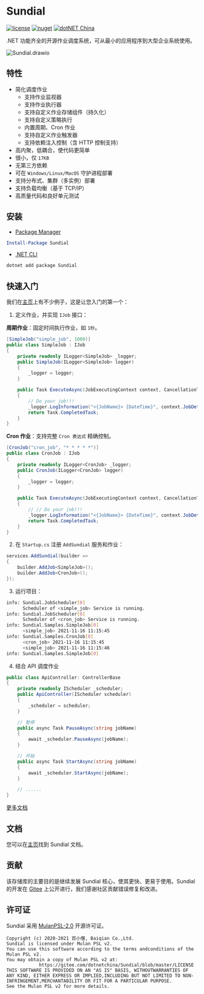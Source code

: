 # Sundial

[![license](https://img.shields.io/badge/license-MulanPSL--2.0-orange?cacheSeconds=10800)](https://gitee.com/dotnetchina/Sundial/blob/master/LICENSE) [![nuget](https://img.shields.io/nuget/v/Sundial.svg?cacheSeconds=10800)](https://www.nuget.org/packages/Sundial) [![dotNET China](https://img.shields.io/badge/organization-dotNET%20China-yellow?cacheSeconds=10800)](https://gitee.com/dotnetchina)

.NET 功能齐全的开源作业调度系统，可从最小的应用程序到大型企业系统使用。

![Sundial.drawio](https://gitee.com/dotnetchina/Sundial/raw/master/drawio/Sundial.drawio.png "Sundial.drawio.png")

## 特性

- 简化调度作业
  - 支持作业监视器
  - 支持作业执行器
  - 支持自定义作业存储组件（持久化）
  - 支持自定义策略执行
  - 内置周期、Cron 作业
  - 支持自定义作业触发器
  - 支持依赖注入控制（含 HTTP 控制支持）
- 高内聚，低耦合，使代码更简单
- 很小，仅 `17KB`
- 无第三方依赖
- 可在 `Windows/Linux/MacOS` 守护进程部署
- 支持分布式、集群（多实例）部署
- 支持负载均衡（基于 TCP/IP）
- 高质量代码和良好单元测试

## 安装

- [Package Manager](https://www.nuget.org/packages/Sundial)

```powershell
Install-Package Sundial
```

- [.NET CLI](https://www.nuget.org/packages/Sundial)

```powershell
dotnet add package Sundial
```

## 快速入门

我们在[主页](./samples)上有不少例子，这是让您入门的第一个：

1. 定义作业，并实现 `IJob` 接口：

**周期作业**：固定时间执行作业，如 `1秒`。

```cs
[SimpleJob("simple_job", 1000)]
public class SimpleJob : IJob
{
    private readonly ILogger<SimpleJob> _logger;
    public SimpleJob(ILogger<SimpleJob> logger)
    {
        _logger = logger;
    }

    public Task ExecuteAsync(JobExecutingContext context, CancellationToken cancellationToken)
    {
        // Do your job!!!
        _logger.LogInformation("<{JobName}> {DateTime}", context.JobDetail.Identity, DateTime.Now.ToString("yyyy-MM-dd HH:mm:ss"));
        return Task.CompletedTask;
    }
}
```

**Cron 作业**：支持完整 `Cron 表达式` 精确控制。

```cs
[CronJob("cron_job", "* * * * *")]
public class CronJob : IJob
{
    private readonly ILogger<CronJob> _logger;
    public CronJob(ILogger<CronJob> logger)
    {
        _logger = logger;
    }

    public Task ExecuteAsync(JobExecutingContext context, CancellationToken cancellationToken)
    {
        // // Do your job!!!
        _logger.LogInformation("<{JobName}> {DateTime}", context.JobDetail.Identity, DateTime.Now.ToString("yyyy-MM-dd HH:mm:ss"));
        return Task.CompletedTask;
    }
}
```

2. 在 `Startup.cs` 注册 `AddSundial` 服务和作业：

```cs
services.AddSundial(builder =>
{
    builder.AddJob<SimpleJob>();
    builder.AddJob<CronJob>();
});
```

3. 运行项目：

```bash
info: Sundial.JobScheduler[0]
      Scheduler of <simple_job> Service is running.
info: Sundial.JobScheduler[0]
      Scheduler of <cron_job> Service is running.
info: Sundial.Samples.SimpleJob[0]
      <simple_job> 2021-11-16 11:15:45
info: Sundial.Samples.CronJob[0]
      <cron_job> 2021-11-16 11:15:45
      <simple_job> 2021-11-16 11:15:46
info: Sundial.Samples.SimpleJob[0]
```

4. 结合 API 调度作业

```cs
public class ApiController: ControllerBase
{
    private readonly IScheduler _scheduler;
    public ApiController(IScheduler scheduler)
    {
        _scheduler = scheduler;
    }

    // 暂停
    public async Task PauseAsync(string jobName)
    {
        await _scheduler.PauseAsync(jobName);
    }

    // 开始
    public async Task StartAsync(string jobName)
    {
        await _scheduler.StartAsync(jobName);
    }

    // ......
}
```

[更多文档](./docs)

## 文档

您可以在[主页](./docs)找到 Sundial 文档。

## 贡献

该存储库的主要目的是继续发展 Sundial 核心，使其更快、更易于使用。Sundial 的开发在 [Gitee](https://gitee.com/dotnetchina/Sundial) 上公开进行，我们感谢社区贡献错误修复和改进。

## 许可证

Sundial 采用 [MulanPSL-2.0](./LICENSE) 开源许可证。

```
Copyright (c) 2020-2021 百小僧, Baiqian Co.,Ltd.
Sundial is licensed under Mulan PSL v2.
You can use this software according to the terms andconditions of the Mulan PSL v2.
You may obtain a copy of Mulan PSL v2 at:
            https://gitee.com/dotnetchina/Sundial/blob/master/LICENSE
THIS SOFTWARE IS PROVIDED ON AN "AS IS" BASIS, WITHOUTWARRANTIES OF ANY KIND, EITHER EXPRESS OR IMPLIED,INCLUDING BUT NOT LIMITED TO NON-INFRINGEMENT,MERCHANTABILITY OR FIT FOR A PARTICULAR PURPOSE.
See the Mulan PSL v2 for more details.
```
